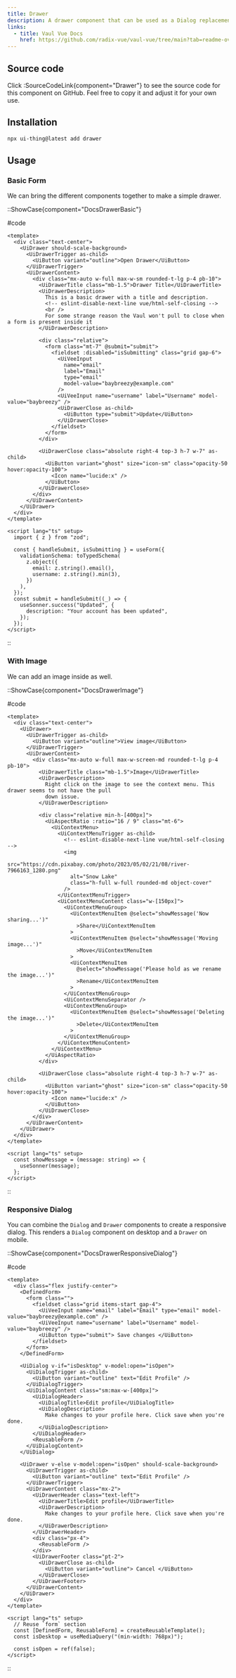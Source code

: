 ```yaml
---
title: Drawer
description: A drawer component that can be used as a Dialog replacement on tablet and mobile devices.
links:
  - title: Vaul Vue Docs
    href: https://github.com/radix-vue/vaul-vue/tree/main?tab=readme-ov-file#vaul-vue
---
```


## Source code

Click :SourceCodeLink{component="Drawer"} to see the source code for this component on GitHub. Feel free to copy it and adjust it for your own use.

## Installation

```bash
npx ui-thing@latest add drawer
```

## Usage

### Basic Form

We can bring the different components together to make a simple drawer.

::ShowCase{component="DocsDrawerBasic"}

#code

<!-- automd:file src="../../app/components/content/Docs/Drawer/DocsDrawerBasic.vue" code lang="vue" -->

```vue [DocsDrawerBasic.vue]
<template>
  <div class="text-center">
    <UiDrawer should-scale-background>
      <UiDrawerTrigger as-child>
        <UiButton variant="outline">Open Drawer</UiButton>
      </UiDrawerTrigger>
      <UiDrawerContent>
        <div class="mx-auto w-full max-w-sm rounded-t-lg p-4 pb-10">
          <UiDrawerTitle class="mb-1.5">Drawer Title</UiDrawerTitle>
          <UiDrawerDescription>
            This is a basic drawer with a title and description.
            <!-- eslint-disable-next-line vue/html-self-closing -->
            <br />
            For some strange reason the Vaul won't pull to close when a form is present inside it
          </UiDrawerDescription>

          <div class="relative">
            <form class="mt-7" @submit="submit">
              <fieldset :disabled="isSubmitting" class="grid gap-6">
                <UiVeeInput
                  name="email"
                  label="Email"
                  type="email"
                  model-value="baybreezy@example.com"
                />
                <UiVeeInput name="username" label="Username" model-value="baybreezy" />
                <UiDrawerClose as-child>
                  <UiButton type="submit">Update</UiButton>
                </UiDrawerClose>
              </fieldset>
            </form>
          </div>

          <UiDrawerClose class="absolute right-4 top-3 h-7 w-7" as-child>
            <UiButton variant="ghost" size="icon-sm" class="opacity-50 hover:opacity-100">
              <Icon name="lucide:x" />
            </UiButton>
          </UiDrawerClose>
        </div>
      </UiDrawerContent>
    </UiDrawer>
  </div>
</template>

<script lang="ts" setup>
  import { z } from "zod";

  const { handleSubmit, isSubmitting } = useForm({
    validationSchema: toTypedSchema(
      z.object({
        email: z.string().email(),
        username: z.string().min(3),
      })
    ),
  });
  const submit = handleSubmit((_) => {
    useSonner.success("Updated", {
      description: "Your account has been updated",
    });
  });
</script>
```

<!-- /automd -->

::

### With Image

We can add an image inside as well.

::ShowCase{component="DocsDrawerImage"}

#code

<!-- automd:file src="../../app/components/content/Docs/Drawer/DocsDrawerImage.vue" code lang="vue" -->

```vue [DocsDrawerImage.vue]
<template>
  <div class="text-center">
    <UiDrawer>
      <UiDrawerTrigger as-child>
        <UiButton variant="outline">View image</UiButton>
      </UiDrawerTrigger>
      <UiDrawerContent>
        <div class="mx-auto w-full max-w-screen-md rounded-t-lg p-4 pb-10">
          <UiDrawerTitle class="mb-1.5">Image</UiDrawerTitle>
          <UiDrawerDescription>
            Right click on the image to see the context menu. This drawer seems to not have the pull
            down issue.
          </UiDrawerDescription>

          <div class="relative min-h-[400px]">
            <UiAspectRatio :ratio="16 / 9" class="mt-6">
              <UiContextMenu>
                <UiContextMenuTrigger as-child>
                  <!-- eslint-disable-next-line vue/html-self-closing -->
                  <img
                    src="https://cdn.pixabay.com/photo/2023/05/02/21/08/river-7966163_1280.png"
                    alt="Snow Lake"
                    class="h-full w-full rounded-md object-cover"
                  />
                </UiContextMenuTrigger>
                <UiContextMenuContent class="w-[150px]">
                  <UiContextMenuGroup>
                    <UiContextMenuItem @select="showMessage('Now sharing...')"
                      >Share</UiContextMenuItem
                    >
                    <UiContextMenuItem @select="showMessage('Moving image...')"
                      >Move</UiContextMenuItem
                    >
                    <UiContextMenuItem
                      @select="showMessage('Please hold as we rename the image...')"
                      >Rename</UiContextMenuItem
                    >
                  </UiContextMenuGroup>
                  <UiContextMenuSeparator />
                  <UiContextMenuGroup>
                    <UiContextMenuItem @select="showMessage('Deleting the image...')"
                      >Delete</UiContextMenuItem
                    >
                  </UiContextMenuGroup>
                </UiContextMenuContent>
              </UiContextMenu>
            </UiAspectRatio>
          </div>

          <UiDrawerClose class="absolute right-4 top-3 h-7 w-7" as-child>
            <UiButton variant="ghost" size="icon-sm" class="opacity-50 hover:opacity-100">
              <Icon name="lucide:x" />
            </UiButton>
          </UiDrawerClose>
        </div>
      </UiDrawerContent>
    </UiDrawer>
  </div>
</template>

<script lang="ts" setup>
  const showMessage = (message: string) => {
    useSonner(message);
  };
</script>
```

<!-- /automd -->

::

### Responsive Dialog

You can combine the `Dialog` and `Drawer` components to create a responsive dialog. This renders a `Dialog` component on desktop and a `Drawer` on mobile.

::ShowCase{component="DocsDrawerResponsiveDialog"}

#code

<!-- automd:file src="../../app/components/content/Docs/Drawer/DocsDrawerResponsiveDialog.vue" code lang="vue" -->

```vue [DocsDrawerResponsiveDialog.vue]
<template>
  <div class="flex justify-center">
    <DefinedForm>
      <form class="">
        <fieldset class="grid items-start gap-4">
          <UiVeeInput name="email" label="Email" type="email" model-value="baybreezy@example.com" />
          <UiVeeInput name="username" label="Username" model-value="baybreezy" />
          <UiButton type="submit"> Save changes </UiButton>
        </fieldset>
      </form>
    </DefinedForm>

    <UiDialog v-if="isDesktop" v-model:open="isOpen">
      <UiDialogTrigger as-child>
        <UiButton variant="outline" text="Edit Profile" />
      </UiDialogTrigger>
      <UiDialogContent class="sm:max-w-[400px]">
        <UiDialogHeader>
          <UiDialogTitle>Edit profile</UiDialogTitle>
          <UiDialogDescription>
            Make changes to your profile here. Click save when you're done.
          </UiDialogDescription>
        </UiDialogHeader>
        <ReusableForm />
      </UiDialogContent>
    </UiDialog>

    <UiDrawer v-else v-model:open="isOpen" should-scale-background>
      <UiDrawerTrigger as-child>
        <UiButton variant="outline" text="Edit Profile" />
      </UiDrawerTrigger>
      <UiDrawerContent class="mx-2">
        <UiDrawerHeader class="text-left">
          <UiDrawerTitle>Edit profile</UiDrawerTitle>
          <UiDrawerDescription>
            Make changes to your profile here. Click save when you're done.
          </UiDrawerDescription>
        </UiDrawerHeader>
        <div class="px-4">
          <ReusableForm />
        </div>
        <UiDrawerFooter class="pt-2">
          <UiDrawerClose as-child>
            <UiButton variant="outline"> Cancel </UiButton>
          </UiDrawerClose>
        </UiDrawerFooter>
      </UiDrawerContent>
    </UiDrawer>
  </div>
</template>

<script lang="ts" setup>
  // Reuse `form` section
  const [DefinedForm, ReusableForm] = createReusableTemplate();
  const isDesktop = useMediaQuery("(min-width: 768px)");

  const isOpen = ref(false);
</script>
```

<!-- /automd -->

::
